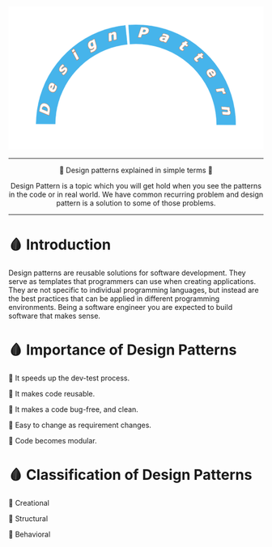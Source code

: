 ![Design-pattern-banner](images/design-pattern-banner.png)

***

<p align="center">
🎒 Design patterns explained in simple terms  🎒
</p>

<p align="center">
Design Pattern is a topic which you will get hold when you see the patterns in the code or in real world. We have common recurring problem and design pattern is a solution to some of those problems.
</p>

***

🩸 Introduction
===============
Design patterns are reusable solutions for software development. They serve as templates that programmers can use when creating applications. They are not specific to individual programming languages, but instead are the best practices that can be applied in different programming environments.
Being a software engineer you are expected to build software that makes sense.

🩸 Importance of Design Patterns
================================
🎱 It speeds up the dev-test process.

🎱 It makes code reusable.

🎱 It makes a code bug-free, and clean.

🎱 Easy to change as requirement changes.

🎱 Code becomes modular.

🩸 Classification of Design Patterns
====================================
🎱 Creational

🎱 Structural

🎱 Behavioral




